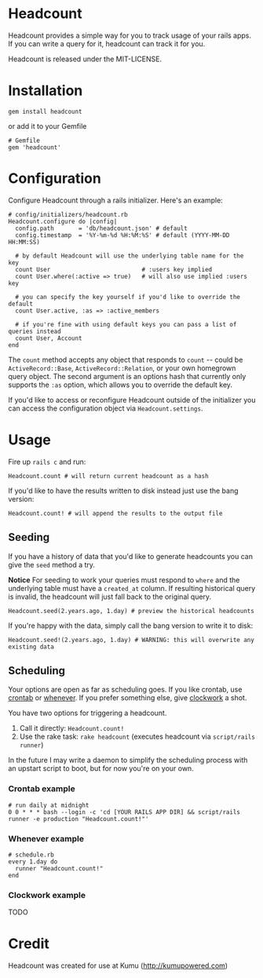 # Headcount

Headcount provides a simple way for you to track usage of your rails apps.  If you can write a query for it, headcount can track it for you.

Headcount is released under the MIT-LICENSE.

# Installation

```
gem install headcount
```

or add it to your Gemfile

```
# Gemfile
gem 'headcount'
```

# Configuration

Configure Headcount through a rails initializer.  Here's an example:

```
# config/initializers/headcount.rb
Headcount.configure do |config|
  config.path       = 'db/headcount.json' # default
  config.timestamp  = '%Y-%m-%d %H:%M:%S' # default (YYYY-MM-DD HH:MM:SS)
  
  # by default Headcount will use the underlying table name for the key
  count User                          # :users key implied
  count User.where(:active => true)   # will also use implied :users key
  
  # you can specify the key yourself if you'd like to override the default
  count User.active, :as => :active_members
  
  # if you're fine with using default keys you can pass a list of queries instead
  count User, Account
end
```

The `count` method accepts any object that responds to `count` -- could be `ActiveRecord::Base`, `ActiveRecord::Relation`, or your own homegrown query object. The second argument is an options hash that currently only supports the `:as` option, which allows you to override the default key.

If you'd like to access or reconfigure Headcount outside of the initializer you can access the configuration object via
`Headcount.settings`.

# Usage

Fire up `rails c` and run:

```
Headcount.count # will return current headcount as a hash
```

If you'd like to have the results written to disk instead just use the bang version:

```
Headcount.count! # will append the results to the output file
```

## Seeding

If you have a history of data that you'd like to generate headcounts you can give the `seed` method a try.

**Notice** For seeding to work your queries must respond to `where` and the underlying table must have a `created_at` column. If resulting historical query is invalid, the headcount will just fall back to the original query.

```
Headcount.seed(2.years.ago, 1.day) # preview the historical headcounts
```

If you're happy with the data, simply call the bang version to write it to disk:

```
Headcount.seed!(2.years.ago, 1.day) # WARNING: this will overwrite any existing data
```


## Scheduling

Your options are open as far as scheduling goes.  If you like crontab, use [crontab](http://crontab.org/) or [whenever](https://github.com/javan/whenever). If you prefer something else, give [clockwork](https://github.com/tomykaira/clockwork) a shot.

You have two options for triggering a headcount.

1. Call it directly: `Headcount.count!`
2. Use the rake task: `rake headcount` (executes headcount via `script/rails runner`)

In the future I may write a daemon to simplify the scheduling process with an upstart script to boot, but for now you're on your own.

### Crontab example

```
# run daily at midnight
0 0 * * * bash --login -c 'cd [YOUR RAILS APP DIR] && script/rails runner -e production "Headcount.count!"'
```

### Whenever example

```
# schedule.rb
every 1.day do
  runner "Headcount.count!"
end
```

### Clockwork example

TODO

# Credit

Headcount was created for use at Kumu (http://kumupowered.com)